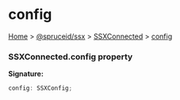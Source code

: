 # config

[Home](https://github.com/spruceid/ssx/blob/main/documentation/reference/ssx-sdk/index.md) > [@spruceid/ssx](../) > [SSXConnected](./) > [config](ssx.ssxconnected.config.md)

### SSXConnected.config property

**Signature:**

```typescript
config: SSXConfig;
```
